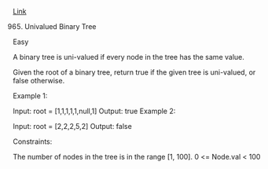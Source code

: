 [Link](https://leetcode.com/problems/univalued-binary-tree/)

965. Univalued Binary Tree
     
Easy

A binary tree is uni-valued if every node in the tree has the same value.

Given the root of a binary tree, return true if the given tree is uni-valued, or false otherwise.



Example 1:


Input: root = [1,1,1,1,1,null,1]
Output: true
Example 2:


Input: root = [2,2,2,5,2]
Output: false


Constraints:

The number of nodes in the tree is in the range [1, 100].
0 <= Node.val < 100